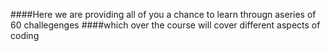 ####Here we are providing all of you a chance to learn througn aseries of 60 challegenges 
####which over the course will cover different aspects of coding
